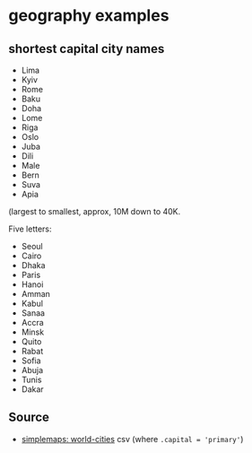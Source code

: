 ﻿# geography examples

## shortest capital city names

- Lima
- Kyiv
- Rome
- Baku
- Doha
- Lome
- Riga
- Oslo
- Juba
- Dili
- Male
- Bern
- Suva
- Apia

(largest to smallest, approx, 10M down to 40K.

Five letters:

- Seoul
- Cairo
- Dhaka
- Paris
- Hanoi
- Amman
- Kabul
- Sanaa
- Accra
- Minsk
- Quito
- Rabat
- Sofia
- Abuja
- Tunis
- Dakar

## Source

- [simplemaps: world-cities](https://simplemaps.com/data/world-cities) csv (where `.capital = 'primary'`)